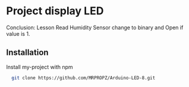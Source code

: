 # Project display LED

Conclusion: Lesson Read Humidity Sensor change to binary and Open if value is 1.

## Installation

Install my-project with npm

```bash
  git clone https://github.com/MRPROPZ/Arduino-LED-8.git
```
